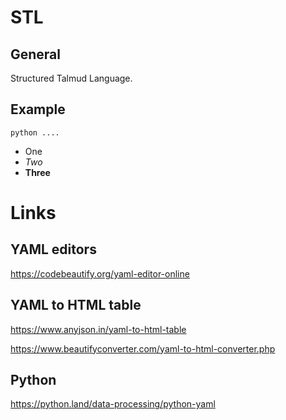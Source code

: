 # STL

## General
Structured Talmud Language.

## Example
```commandline
python ....
```

* One
* *Two*
* **Three**


# Links

## YAML editors
https://codebeautify.org/yaml-editor-online

## YAML to HTML table
https://www.anyjson.in/yaml-to-html-table

https://www.beautifyconverter.com/yaml-to-html-converter.php

## Python
https://python.land/data-processing/python-yaml

